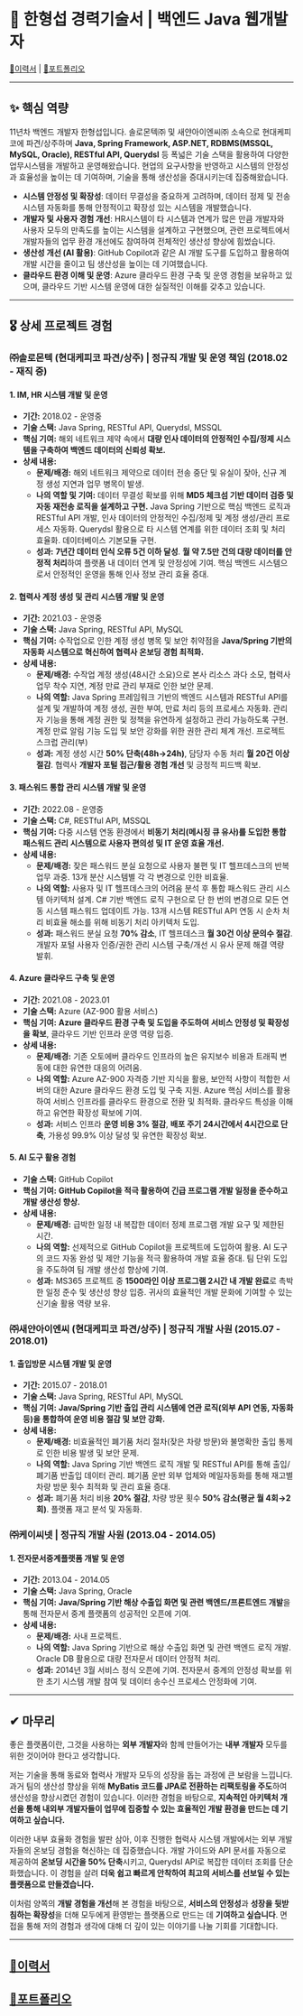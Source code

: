 # 📜 한형섭 경력기술서 | 백엔드 Java 웹개발자
  [💫이력서](../README.md "이력서")  |   [🚀포트폴리오](portfolio2.md "포트폴리오")
 
---

## ✨ 핵심 역량

11년차 백엔드 개발자 한형섭입니다. 솔로몬텍㈜ 및 새얀아이엔씨㈜ 소속으로 현대케피코에 파견/상주하며 **Java, Spring Framework, ASP.NET, RDBMS(MSSQL, MySQL, Oracle), RESTful API, Querydsl** 등 폭넓은 기술 스택을 활용하여 다양한 업무시스템을 개발하고 운영해왔습니다. 현업의 요구사항을 반영하고 시스템의 안정성과 효율성을 높이는 데 기여하며, 기술을 통해 생산성을 증대시키는데 집중해왔습니다.

-   **시스템 안정성 및 확장성**: 데이터 무결성을 중요하게 고려하며, 데이터 정제 및 전송 시스템 자동화를 통해 안정적이고 확장성 있는 시스템을 개발했습니다.
-   **개발자 및 사용자 경험 개선**: HR시스템이 타 시스템과 연계가 많은 만큼 개발자와 사용자 모두의 만족도를 높이는 시스템을 설계하고 구현했으며, 관련 프로젝트에서 개발자들의 업무 환경 개선에도 참여하여 전체적인 생산성 향상에 힘썼습니다.
-   **생산성 개선 (AI 활용)**: GitHub Copilot과 같은 AI 개발 도구를 도입하고 활용하여 개발 시간을 줄이고 팀 생산성을 높이는 데 기여했습니다.
-   **클라우드 환경 이해 및 운영**: Azure 클라우드 환경 구축 및 운영 경험을 보유하고 있으며, 클라우드 기반 시스템 운영에 대한 실질적인 이해를 갖추고 있습니다.

---

## 🎖 상세 프로젝트 경험

### **㈜솔로몬텍 (현대케피코 파견/상주) | 정규직 개발 및 운영 책임** (2018.02 - 재직 중)

#### **1. IM, HR 시스템 개발 및 운영**
-   **기간:** 2018.02 - 운영중
-   **기술 스택:** Java Spring, RESTful API, Querydsl, MSSQL
-   **핵심 기여:** 해외 네트워크 제약 속에서 **대량 인사 데이터의 안정적인 수집/정제 시스템을 구축하여 백엔드 데이터의 신뢰성 확보.**
-   **상세 내용:**
    -   **문제/배경:** 해외 네트워크 제약으로 데이터 전송 중단 및 유실이 잦아, 신규 계정 생성 지연과 업무 병목이 발생.
    -   **나의 역할 및 기여:** 데이터 무결성 확보를 위해 **MD5 체크섬 기반 데이터 검증 및 자동 재전송 로직을 설계하고 구현.** Java Spring 기반으로 핵심 백엔드 로직과 RESTful API 개발, 인사 데이터의 안정적인 수집/정제 및 계정 생성/관리 프로세스 자동화. Querydsl 활용으로 타 시스템 연계를 위한 데이터 조회 및 처리 효율화. 데이터베이스 기본모듈 구현.
    -   **성과:** **7년간 데이터 인식 오류 5건 이하 달성**. **월 약 7.5만 건의 대량 데이터를 안정적 처리**하여 플랫폼 내 데이터 연계 및 안정성에 기여. 핵심 백엔드 시스템으로서 안정적인 운영을 통해 인사 정보 관리 효율 증대.

#### **2. 협력사 계정 생성 및 관리 시스템 개발 및 운영**
-   **기간:** 2021.03 - 운영중
-   **기술 스택:** Java Spring, RESTful API, MySQL
-   **핵심 기여:** 수작업으로 인한 계정 생성 병목 및 보안 취약점을 **Java/Spring 기반의 자동화 시스템으로 혁신하여 협력사 온보딩 경험 최적화.**
-   **상세 내용:**
    -   **문제/배경:** 수작업 계정 생성(48시간 소요)으로 본사 리소스 과다 소모, 협력사 업무 착수 지연, 계정 만료 관리 부재로 인한 보안 문제.
    -   **나의 역할:** Java Spring 프레임워크 기반의 백엔드 시스템과 RESTful API를 설계 및 개발하여 계정 생성, 권한 부여, 만료 처리 등의 프로세스 자동화. 관리자 기능을 통해 계정 권한 및 정책을 유연하게 설정하고 관리 가능하도록 구현. 계정 만료 알림 기능 도입 및 보안 강화를 위한 권한 관리 체계 개선. 프로젝트 스크럽 관리(부)
    -   **성과:** 계정 생성 시간 **50% 단축(48h→24h)**, 담당자 수동 처리 **월 20건 이상 절감**. 협력사 **개발자 포털 접근/활용 경험 개선** 및 긍정적 피드백 확보.

#### **3. 패스워드 통합 관리 시스템 개발 및 운영**
-   **기간:** 2022.08 - 운영중
-   **기술 스택:** C#, RESTful API, MSSQL
-   **핵심 기여:** 다중 시스템 연동 환경에서 **비동기 처리(메시징 큐 유사)를 도입한 통합 패스워드 관리 시스템으로 사용자 편의성 및 IT 운영 효율 개선.**
-   **상세 내용:**
    -   **문제/배경:** 잦은 패스워드 분실 요청으로 사용자 불편 및 IT 헬프데스크의 반복 업무 과중. 13개 분산 시스템별 각 각 변경으로 인한 비효율.
    -   **나의 역할:** 사용자 및 IT 헬프데스크의 어려움 분석 후 통합 패스워드 관리 시스템 아키텍처 설계. C# 기반 백엔드 로직 구현으로 단 한 번의 변경으로 모든 연동 시스템 패스워드 업데이트 가능. 13개 시스템 RESTful API 연동 시 순차 처리 비효율 해소를 위해 비동기 처리 아키텍처 도입.
    -   **성과:** 패스워드 분실 요청 **70% 감소**, IT 헬프데스크 **월 30건 이상 문의수 절감**. 개발자 포털 사용자 인증/권한 관리 시스템 구축/개선 시 유사 문제 해결 역량 발휘.

#### **4. Azure 클라우드 구축 및 운영**
-   **기간:** 2021.08 - 2023.01
-   **기술 스택:** Azure (AZ-900 활용 서비스)
-   **핵심 기여:** **Azure 클라우드 환경 구축 및 도입을 주도하여 서비스 안정성 및 확장성을 확보**, 클라우드 기반 인프라 운영 역량 입증.
-   **상세 내용:**
    -   **문제/배경:** 기존 오토에버 클라우드 인프라의 높은 유지보수 비용과 트래픽 변동에 대한 유연한 대응의 어려움.
    -   **나의 역할:** Azure AZ-900 자격증 기반 지식을 활용, 보안적 사항이 적합한 서버의 대한 Azure 클라우드 환경 도입 및 구축 지원. Azure 핵심 서비스를 활용하여 서비스 인프라를 클라우드 환경으로 전환 및 최적화. 클라우드 특성을 이해하고 유연한 확장성 확보에 기여.
    -   **성과:** 서비스 인프라 **운영 비용 3% 절감**, **배포 주기 24시간에서 4시간으로 단축**, 가용성 99.9% 이상 달성 및 유연한 확장성 확보.

#### **5. AI 도구 활용 경험**
-   **기술 스택:** GitHub Copilot
-   **핵심 기여:** **GitHub Copilot을 적극 활용하여 긴급 프로그램 개발 일정을 준수하고 개발 생산성 향상.**
-   **상세 내용:**
    -   **문제/배경:** 급박한 일정 내 복잡한 데이터 정제 프로그램 개발 요구 및 제한된 시간.
    -   **나의 역할:** 선제적으로 GitHub Copilot을 프로젝트에 도입하여 활용. AI 도구의 코드 자동 완성 및 제안 기능을 적극 활용하여 개발 효율 증대. 팀 단위 도입을 주도하여 팀 개발 생산성 향상에 기여.
    -   **성과:** MS365 프로젝트 중 **1500라인 이상 프로그램 2시간 내 개발 완료**로 촉박한 일정 준수 및 생산성 향상 입증. 귀사의 효율적인 개발 문화에 기여할 수 있는 신기술 활용 역량 보유.

### **㈜새얀아이엔씨 (현대케피코 파견/상주) | 정규직 개발 사원** (2015.07 - 2018.01)

#### **1. 출입방문 시스템 개발 및 운영**
-   **기간:** 2015.07 - 2018.01
-   **기술 스택:** Java Spring, RESTful API, MySQL
-   **핵심 기여:** **Java/Spring 기반 출입 관리 시스템에 연관 로직(외부 API 연동, 자동화 등)을 통합하여 운영 비용 절감 및 보안 강화.**
-   **상세 내용:**
    -   **문제/배경:** 비효율적인 폐기품 처리 절차(잦은 차량 방문)와 불명확한 출입 통제로 인한 비용 발생 및 보안 문제.
    -   **나의 역할:** Java Spring 기반 백엔드 로직 개발 및 RESTful API를 통해 출입/폐기품 반출입 데이터 관리. 폐기품 운반 외부 업체와 메일자동화를 통해 재고별 차량 방문 횟수 최적화 및 관리 효율 증대.
    -   **성과:** 폐기품 처리 비용 **20% 절감**, 차량 방문 횟수 **50% 감소(평균 월 4회→2회)**. 플랫폼 재고 분석 및 자동화.

### **㈜케이씨넷 | 정규직 개발 사원** (2013.04 - 2014.05)

#### **1. 전자문서중계플랫폼 개발 및 운영**
-   **기간:** 2013.04 - 2014.05
-   **기술 스택:** Java Spring, Oracle
-   **핵심 기여:** **Java/Spring 기반 해상 수출입 화면 및 관련 백엔드/프론트엔드 개발**을 통해 전자문서 중계 플랫폼의 성공적인 오픈에 기여.
-   **상세 내용:**
    -   **문제/배경:** 사내 프로젝트.
    -   **나의 역할:** Java Spring 기반으로 해상 수출입 화면 및 관련 백엔드 로직 개발. Oracle DB 활용으로 대량 전자문서 데이터 안정적 처리.
    -   **성과:** 2014년 3월 서비스 정식 오픈에 기여. 전자문서 중계의 안정성 확보를 위한 초기 시스템 개발 참여 및 데이터 송수신 프로세스 안정화에 기여.

---

## ✔ 마무리 

좋은 플랫폼이란, 그것을 사용하는 **외부 개발자**와 함께 만들어가는 **내부 개발자** 모두를 위한 것이어야 한다고 생각합니다.

저는 기술을 통해 동료와 협력사 개발자 모두의 성장을 돕는 과정에 큰 보람을 느낍니다. 과거 팀의 생산성 향상을 위해 **MyBatis 코드를 JPA로 전환하는 리팩토링을 주도**하여 생산성을 향상시켰던 경험이 있습니다. 이러한 경험을 바탕으로, **지속적인 아키텍처 개선을 통해 내외부 개발자들이 업무에 집중할 수 있는 효율적인 개발 환경을 만드는 데 기여하고 싶습니다.**

이러한 내부 효율화 경험을 발판 삼아, 이후 진행한 협력사 시스템 개발에서는 외부 개발자들의 온보딩 경험을 혁신하는 데 집중했습니다. 개발 가이드와 API 문서를 자동으로 제공하여 **온보딩 시간을 50% 단축**시키고, Querydsl API로 복잡한 데이터 조회를 단순화했습니다. 이 경험을 살려 **더욱 쉽고 빠르게 안착하여 최고의 서비스를 선보일 수 있는 플랫폼으로 만들겠습니다.**

이처럼 양쪽의 **개발 경험을 개선**해 본 경험을 바탕으로, **서비스의 안정성**과 **성장을 뒷받침하는 확장성**을 더해 모두에게 환영받는 플랫폼으로 만드는 데 **기여하고 싶습니다**. 면접을 통해 저의 경험과 생각에 대해 더 깊이 있는 이야기를 나눌 기회를 기대합니다.

---

## [💫이력서](../README.md "이력서") 
## [🚀포트폴리오](portfolio2.md "포트폴리오")

